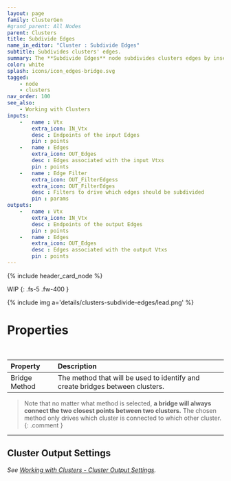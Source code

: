 ```yaml
---
layout: page
family: ClusterGen
#grand_parent: All Nodes
parent: Clusters
title: Subdivide Edges
name_in_editor: "Cluster : Subdivide Edges"
subtitle: Subdivides clusters' edges.
summary: The **Subdivide Edges** node subdivides clusters edges by inserting new nodes between each edge' endpoints.
color: white
splash: icons/icon_edges-bridge.svg
tagged: 
    - node
    - clusters
nav_order: 100
see_also: 
    - Working with Clusters
inputs:
    -   name : Vtx
        extra_icon: IN_Vtx
        desc : Endpoints of the input Edges
        pin : points
    -   name : Edges
        extra_icon: OUT_Edges
        desc : Edges associated with the input Vtxs
        pin : points
    -   name : Edge Filter
        extra_icon: OUT_FilterEdgess
        extra_icon: OUT_FilterEdges
        desc : Filters to drive which edges should be subdivided
        pin : params
outputs:
    -   name : Vtx
        extra_icon: IN_Vtx
        desc : Endpoints of the output Edges
        pin : points
    -   name : Edges
        extra_icon: OUT_Edges
        desc : Edges associated with the output Vtxs
        pin : points
---
```


{% include header_card_node %}

WIP
{: .fs-5 .fw-400 } 

{% include img a='details/clusters-subdivide-edges/lead.png' %}

# Properties
<br>

| Property       | Description          |
|:-------------|:------------------|
| Bridge Method           | The method that will be used to identify and create bridges between clusters.|

> Note that no matter what method is selected, **a bridge will always connect the two closest points between two clusters.**  The chosen method only drives which cluster is connected to which other cluster.
{: .comment }

---
## Cluster Output Settings
*See [Working with Clusters - Cluster Output Settings](/PCGExtendedToolkit/doc-general/working-with-clusters.html#cluster-output-settings).*